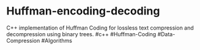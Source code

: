 # Huffman-encoding-decoding
C++ implementation of Huffman Coding for lossless text compression and decompression using binary trees. #c++  #Huffman-Coding   #Data-Compression   #Algorithms
